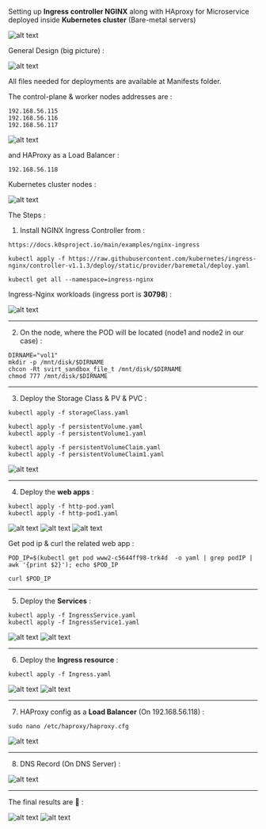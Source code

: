 
Setting up **Ingress controller NGINX** along with HAproxy for Microservice deployed inside **Kubernetes cluster** (Bare-metal servers) 

![alt text](https://raw.githubusercontent.com/kayvansol/Ingress/main/pics/kubernetes-nginx.jpg?raw=true)

General Design (big picture) :

![alt text](https://raw.githubusercontent.com/kayvansol/Ingress/main/pics/Plan.jpg?raw=true)

All files needed for deployments are available at Manifests folder.

The control-plane & worker nodes addresses are :
```
192.168.56.115
192.168.56.116
192.168.56.117
```
![alt text](https://raw.githubusercontent.com/kayvansol/Ingress/main/pics/vmnet.png?raw=true)

and HAProxy as a Load Balancer :
```
192.168.56.118
```

Kubernetes cluster nodes :

![alt text](https://raw.githubusercontent.com/kayvansol/Ingress/main/pics/nodes.png?raw=true)


The Steps :

1) Install NGINX Ingress Controller from :
```
https://docs.k0sproject.io/main/examples/nginx-ingress
```

```
kubectl apply -f https://raw.githubusercontent.com/kubernetes/ingress-nginx/controller-v1.1.3/deploy/static/provider/baremetal/deploy.yaml

kubectl get all --namespace=ingress-nginx
```
Ingress-Nginx workloads (ingress port is **30798**) :

![alt text](https://raw.githubusercontent.com/kayvansol/Ingress/main/pics/Nginx%20Ingress.png?raw=true)

***
2) On the node, where the POD will be located (node1 and node2 in our case) :
```
DIRNAME="vol1"
mkdir -p /mnt/disk/$DIRNAME 
chcon -Rt svirt_sandbox_file_t /mnt/disk/$DIRNAME
chmod 777 /mnt/disk/$DIRNAME
```

***
3) Deploy the Storage Class & PV & PVC :
```
kubectl apply -f storageClass.yaml

kubectl apply -f persistentVolume.yaml
kubectl apply -f persistentVolume1.yaml

kubectl apply -f persistentVolumeClaim.yaml
kubectl apply -f persistentVolumeClaim1.yaml
```
![alt text](https://raw.githubusercontent.com/kayvansol/Ingress/main/pics/pvc.png?raw=true)

***
4) Deploy the **web apps** :
```
kubectl apply -f http-pod.yaml
kubectl apply -f http-pod1.yaml
```
![alt text](https://raw.githubusercontent.com/kayvansol/Ingress/main/pics/deploymentds.png?raw=true)
![alt text](https://raw.githubusercontent.com/kayvansol/Ingress/main/pics/pods.png?raw=true)
![alt text](https://raw.githubusercontent.com/kayvansol/Ingress/main/pics/PodDesciption.png?raw=true)


Get pod ip & curl the related web app :
```
POD_IP=$(kubectl get pod www2-c5644ff98-trk4d  -o yaml | grep podIP | awk '{print $2}'); echo $POD_IP

curl $POD_IP
```

***
5) Deploy the **Services** :
```
kubectl apply -f IngressService.yaml
kubectl apply -f IngressService1.yaml
```
![alt text](https://raw.githubusercontent.com/kayvansol/Ingress/main/pics/svc.png?raw=true)
![alt text](https://raw.githubusercontent.com/kayvansol/Ingress/main/pics/svcDesc.png?raw=true)

***
6) Deploy the **Ingress resource** :
```
kubectl apply -f Ingress.yaml
```
![alt text](https://raw.githubusercontent.com/kayvansol/Ingress/main/pics/ingress.png?raw=true)
![alt text](https://raw.githubusercontent.com/kayvansol/Ingress/main/pics/ingressDesc.png?raw=true)

***
7) HAProxy config as a **Load Balancer** (On 192.168.56.118) :
```
sudo nano /etc/haproxy/haproxy.cfg
```
![alt text](https://raw.githubusercontent.com/kayvansol/Ingress/main/pics/haproxy.png?raw=true)

***
8) DNS Record (On DNS Server) :

![alt text](https://raw.githubusercontent.com/kayvansol/Ingress/main/pics/dns.png?raw=true)

***
The final results are 🍹 :

![alt text](https://raw.githubusercontent.com/kayvansol/Ingress/main/pics/web.png?raw=true)
![alt text](https://raw.githubusercontent.com/kayvansol/Ingress/main/pics/app.png?raw=true)
